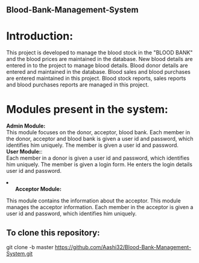 ## Blood-Bank-Management-System

# Introduction: <br>
This project is developed to manage the blood stock in the "BLOOD BANK" and the blood prices are maintained in the database. New blood details are entered in to the project to manage blood details. Blood donor details are entered and maintained in the database. Blood sales and blood purchases are entered maintained in this project. Blood stock reports, sales reports and blood purchases reports are managed in this project.

# Modules present in the system:
<b>Admin Module:</b><br>
This module focuses on the donor, acceptor, blood bank. Each member in the donor, acceptor and blood bank is given a user id and password, which identifies him uniquely. The member is given a user id and password. <br>
<b>User Module:</b>: <br>
Each member in a donor is given a user id and password, which identifies him uniquely. The member is given a login form. He enters the login details user id and password. <br>
<li>
    <ul><b>Acceptor Module:</b></ul>
This module contains the information about the acceptor. This module manages the acceptor information. Each member in the acceptor is given a user id and password, which identifies him uniquely. <br>
</li>


## To clone this repository:<br>
git clone -b master https://github.com/Aashi32/Blood-Bank-Management-System.git
